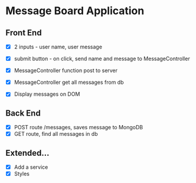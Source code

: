 # Message Board Application

## Front End
- [x] 2 inputs - user name, user message
- [x] submit button - on click, send name and message to MessageController
- [x] MessageController function post to server
- [x] MessageController get all messages from db
- [x] Display messages on DOM


## Back End
- [x] POST route /messages, saves message to MongoDB
- [x] GET route, find all messages in db

## Extended...
- [x] Add a service
- [x] Styles
